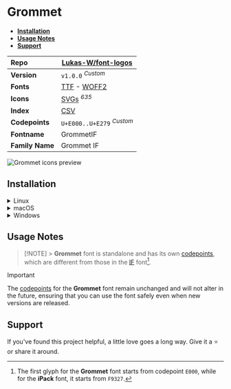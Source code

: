 # Grommet

- [**Installation**](#installation)
- [**Usage Notes**](#usage-notes)
- [**Support**](#support)

| Repo            | [Lukas-W/font-logos](https://github.com/Lukas-W/font-logos)                                                                                                                   |
| :-------------- | ----------------------------------------------------------------------------------------------------------------------------------------------------------------------------- |
| **Version**     | `v1.0.0` <sup>_Custom_</sup>                                                                                                                                                  |
| **Fonts**       | [TTF](https://raw.githubusercontent.com/iconicFonts/if/main/fonts/TTF/Grommet.ttf) - [WOFF2](https://raw.githubusercontent.com/iconicFonts/if/main/fonts/WOFF2/Grommet.woff2) |
| **Icons**       | [SVGs](https://github.com/iconicFonts/if/tree/main/packs/Grommet/svgs) <sup>_635_</sup>                                                                                       |
| **Index**       | [CSV](https://github.com/iconicFonts/if/blob/main/indices/Grommet.csv)                                                                                                        |
| **Codepoints**  | `U+E000..U+E279` <sup>_Custom_</sup>                                                                                                                                          |
| **Fontname**    | GrommetIF                                                                                                                                                                     |
| **Family Name** | Grommet IF                                                                                                                                                                    |

<picture>
  <source media="(prefers-color-scheme: dark)" srcset="https://raw.githubusercontent.com/iconicFonts/if/main/imgs/Grommet_dark.png">
  <img alt="Grommet icons preview" src="https://raw.githubusercontent.com/iconicFonts/if/main/imgs/Grommet_light.png">
</picture>

## Installation

<details>

<summary>Linux</summary>

```sh
curl -o ~/.local/share/fonts/Grommet.ttf https://raw.githubusercontent.com/iconicFonts/if/main/fonts/TTF/Grommet.ttf
```

Refresh font cache:

```sh
fc-cache -f ~/.local/share/fonts
```

</details>

<details>

<summary>macOS</summary>

```sh
curl -o ~/Library/Fonts/Grommet.ttf https://raw.githubusercontent.com/iconicFonts/if/main/fonts/TTF/Grommet.ttf
```

</details>

<details>

<summary>Windows</summary>

```sh
curl -o C:\Windows\Fonts\Grommet.ttf https://raw.githubusercontent.com/iconicFonts/if/main/fonts/TTF/Grommet.ttf
```

</details>

## Usage Notes

> [!NOTE] > **Grommet** font is standalone and has its own [codepoints](https://github.com/iconicFonts/if/blob/main/indices/Grommet.csv), which are different from those in the [IF](https://github.com/iconicFonts/if/blob/main/indices/if.csv) font[^1].

> [!IMPORTANT]  
> The [codepoints](https://github.com/iconicFonts/if/blob/main/indices/Grommet.csv) for the **Grommet** font remain unchanged and will not alter in the future, ensuring that you can use the font safely even when new versions are released.

## Support

If you've found this project helpful, a little love goes a long way. Give it a :star: or share it around.

[^1]: The first glyph for the **Grommet** font starts from codepoint `E000`, while for the **iPack** font, it starts from `F9327`.
